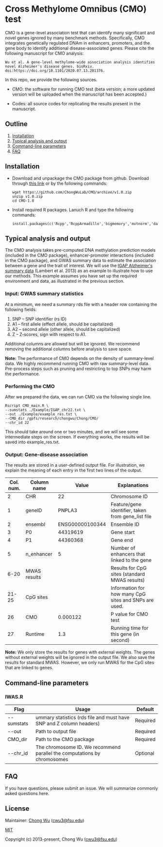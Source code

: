 # Cross Methylome Omnibus (CMO) test

CMO is a gene-level association test that can identify many significant and novel genes ignored by many benchmark methods.  Specifically,  CMO integrates genetically regulated DNAm in enhancers, promoters, and the gene body to identify additional disease-associated genes. Please cite the following manuscript for CMO analysis:

```
Wu et al. A gene-level methylome-wide association analysis identifies novel Alzheimer's disease genes. bioRxiv. doi:https://doi.org/10.1101/2020.07.13.201376.
```

In this repo, we provide the following sources.

* CMO: the software for running CMO test (beta version; a more updated version will be uploaded when the manuscript has been accepted.)

* Codes: all source codes for replicating the results present in the manuscript.

  

## Outline

1. [Installation](#Installation)
2. [Typical analysis and output](#Analysis)
3. [Command-line parameters](#Command)
4. [FAQ](#FAQ)



## <a name="Installation"></a>Installation

- Download and unpackage the CMO package from github. Download through [this link](https://github.com/ChongWuLab/CMO/releases/tag/v1.0) or by the following commands:

  ~~~
  wget https://github.com/ChongWuLab/CMO/archive/v1.0.zip
  unzip v1.0.zip
  cd CMO-1.0
  ~~~

- Install required R packages. Lanuch R and type the following commands:

  ~~~
  install.packages(c('Rcpp','RcppArmadillo','bigmemory','mvtnorm','data.table','BEDMatrix'))
  ~~~

## <a name="Analysis"></a>Typical analysis and output

The CMO analysis takes pre-computed DNA methylation prediction models (included in the CMO package), enhancer-promoter interactions (included in the CMO package), and GWAS summary data to estimate the association between a gene and the trait of interest. We will use the [IGAP Alzheimer's summary data](http://web.pasteur-lille.fr/en/recherche/u744/igap/igap_download.php) (Lambert et al. 2013) as an example to illustrate how to use our methods. This example assumes you have set up the required environment and data, as illustrated in the previous section.

### Input: GWAS summary statistics

At a minimum, we need a summary rds file with a header row containing the following fields:

1. SNP – SNP identifier (rs ID)
2. A1 – first allele (effect allele, should be capitalized)
3. A2 – second allele (other allele, should be capitalized)
4. Z – Z-scores, sign with respect to A1.

Additional columns are allowed but will be ignored. We recommend removing the additional columns before analysis to save space. 

**Note:** The performance of CMO depends on the density of summary-level data. We highly recommend running CMO with raw summary-level data. Pre-process steps such as pruning and restricting to top SNPs may harm the performance.

### Performing the CMO

After we prepared the data, we can run CMO via the following single line.

```
Rscript CMO_main.R \
--sumstats ./Example/IGAP_chr22.txt \
--out ./Example/example_res.txt \
--CMO_dir /gpfs/research/chongwu/Chong/CMO/
--chr_id 22
```

This should take around one or two minutes, and we will see some intermediate steps on the screen. If everything works, the results will be saved into example_res.txt.



### Output: Gene-disease association

The results are stored in a user-defined output file. For illustration, we explain the meaning of each entry in the first two lines of the output.

| Col. num. | Column name  | Value           | Explanations                                          |
| --------- | ------------ | --------------- | ----------------------------------------------------- |
| 2         | CHR          | 22              | Chromosome ID                                         |
| 1         | geneID       | PNPLA3          | Feature/gene identifier, taken from gene_list file    |
| 2         | ensembl      | ENSG00000100344 | Ensemble ID                                           |
| 3         | P0           | 44319619        | Gene start                                            |
| 4         | P1           | 44360368        | Gene end                                              |
| 5         | n_enhancer   | 5               | Number of enhancers that linked to the gene           |
| 6-20      | MWAS results |                 | Results for CpG sites (standard MWAS results)         |
| 21- 25    | CpG sites    |                 | Information for how many CpG sites and SNPs are used. |
| 26        | CMO          | 0.000122        | P value for CMO test                                  |
| 27        | Runtime      | 1.3             | Running time for this gene (in second)                |

**Note:** We only store the results for genes with external weights. The genes without external weights will be ignored in the output file. We also save the results for standard MWAS. However, we only run MWAS for the CpG sites that are linked to genes. 

## <a name="Command"></a>Command-line parameters

### IWAS.R

| Flag       | Usage                                                        | Default  |
| ---------- | ------------------------------------------------------------ | -------- |
| --sumstats | ummary statistics (rds file and must have SNP and Z column headers) | Required |
| --out      | Path to output file                                          | Required |
| CMO_dir    | Path to the CMO package                                      | Required |
| --chr_id   | The chromosome ID. We recommend parallel the computations by chromosomes | Optional |



## <a name="Analysis"></a>FAQ

If you have questions, please submit an issue. We will summarize commonly asked questions here. 



## License

Maintainer: [Chong Wu](http://wuchong.org/index.html) (cwu3@fsu.edu)

[MIT](http://opensource.org/licenses/MIT)

Copyright (c) 2013-present, Chong Wu (cwu3@fsu.edu)
